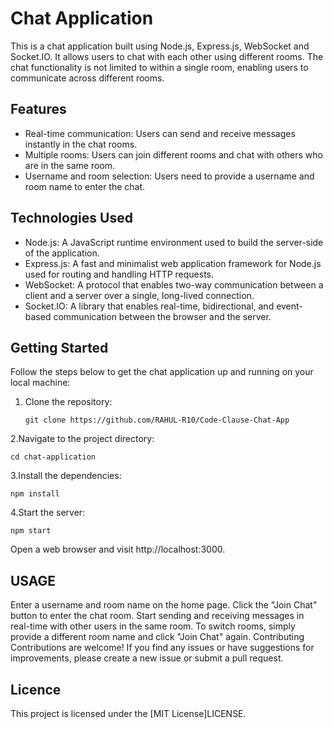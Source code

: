 # Chat Application

This is a chat application built using Node.js, Express.js, WebSocket and Socket.IO. It allows users to chat with each other using different rooms. The chat functionality is not limited to within a single room, enabling users to communicate across different rooms.

## Features

- Real-time communication: Users can send and receive messages instantly in the chat rooms.
- Multiple rooms: Users can join different rooms and chat with others who are in the same room.
- Username and room selection: Users need to provide a username and room name to enter the chat.

## Technologies Used

- Node.js: A JavaScript runtime environment used to build the server-side of the application.
- Express.js: A fast and minimalist web application framework for Node.js used for routing and handling HTTP requests.
- WebSocket: A protocol that enables two-way communication between a client and a server over a single, long-lived connection.
- Socket.IO: A library that enables real-time, bidirectional, and event-based communication between the browser and the server.

## Getting Started

Follow the steps below to get the chat application up and running on your local machine:

1. Clone the repository:

   ```
   git clone https://github.com/RAHUL-R10/Code-Clause-Chat-App
   ```
2.Navigate to the project directory:

   ```
   cd chat-application
   ```
3.Install the dependencies:
   
   ```
   npm install
   ```
4.Start the server:

   ```
   npm start
   ```
Open a web browser and visit http://localhost:3000.

## USAGE
Enter a username and room name on the home page.
Click the "Join Chat" button to enter the chat room.
Start sending and receiving messages in real-time with other users in the same room.
To switch rooms, simply provide a different room name and click "Join Chat" again.
Contributing
Contributions are welcome! If you find any issues or have suggestions for improvements, please create a new issue or submit a pull request.

## Licence 
This project is licensed under the [MIT License]LICENSE.

